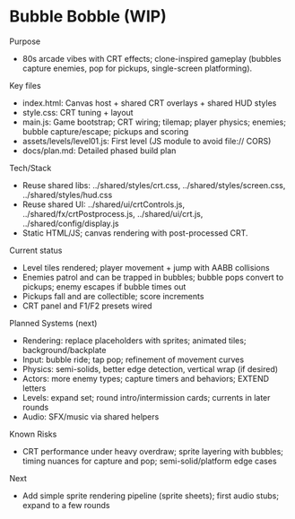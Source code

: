 # Bubble Bobble (WIP)

Purpose
- 80s arcade vibes with CRT effects; clone-inspired gameplay (bubbles capture enemies, pop for pickups, single-screen platforming).

Key files
- index.html: Canvas host + shared CRT overlays + shared HUD styles
- style.css: CRT tuning + layout
- main.js: Game bootstrap; CRT wiring; tilemap; player physics; enemies; bubble capture/escape; pickups and scoring
- assets/levels/level01.js: First level (JS module to avoid file:// CORS)
- docs/plan.md: Detailed phased build plan

Tech/Stack
- Reuse shared libs: ../shared/styles/crt.css, ../shared/styles/screen.css, ../shared/styles/hud.css
- Reuse shared UI: ../shared/ui/crtControls.js, ../shared/fx/crtPostprocess.js, ../shared/ui/crt.js, ../shared/config/display.js
- Static HTML/JS; canvas rendering with post-processed CRT.

Current status
- Level tiles rendered; player movement + jump with AABB collisions
- Enemies patrol and can be trapped in bubbles; bubble pops convert to pickups; enemy escapes if bubble times out
- Pickups fall and are collectible; score increments
- CRT panel and F1/F2 presets wired

Planned Systems (next)
- Rendering: replace placeholders with sprites; animated tiles; background/backplate
- Input: bubble ride; tap pop; refinement of movement curves
- Physics: semi-solids, better edge detection, vertical wrap (if desired)
- Actors: more enemy types; capture timers and behaviors; EXTEND letters
- Levels: expand set; round intro/intermission cards; currents in later rounds
- Audio: SFX/music via shared helpers

Known Risks
- CRT performance under heavy overdraw; sprite layering with bubbles; timing nuances for capture and pop; semi-solid/platform edge cases

Next
- Add simple sprite rendering pipeline (sprite sheets); first audio stubs; expand to a few rounds
